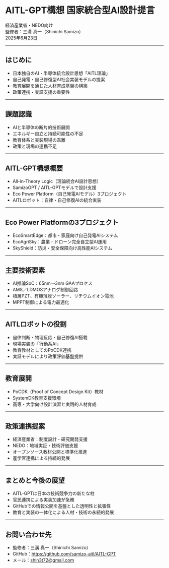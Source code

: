 # AITL-GPT構想 国家統合型AI設計提言
経済産業省・NEDO向け  
監修者：三溝 真一（Shinichi Samizo）  
2025年6月23日

---

## はじめに

- 日本独自のAI・半導体統合設計思想「AITL理論」  
- 自己発電・自己修復型AI社会実装モデルの提案  
- 教育展開を通じた人材育成基盤の構築  
- 政策連携・実証支援の重要性

---

## 課題認識

- AIと半導体の断片的技術展開  
- エネルギー自立と持続可能性の不足  
- 教育体系と実装現場の乖離  
- 政策と現場の連携不足

---

## AITL-GPT構想概要

- All-in-Theory Logic（理論統合AI設計思想）  
- SamizoGPT / AITL-GPTモデルで設計支援  
- Eco Power Platform（自己発電AIモデル）3プロジェクト  
- AITLロボット：自律・自己修復AIの統合実装

---

## Eco Power Platformの3プロジェクト

- EcoSmartEdge：都市・家庭向け自己発電AIシステム  
- EcoAgriSky：農業・ドローン完全自立型AI運用  
- SkyShield：防災・安全保障向け高性能AIシステム

---

## 主要技術要素

- AI推論SoC：65nm〜3nm GAAプロセス  
- AMS／LDMOSアナログ制御回路  
- 積層PZT、有機薄膜ソーラー、リチウムイオン電池  
- MPPT制御による電力最適化

---

## AITLロボットの役割

- 自律判断・物理反応・自己修復AI搭載  
- 現場実装の「行動系AI」  
- 教育教材としてのPoCDK連携  
- 実証モデルにより政策評価基盤提供

---

## 教育展開

- PoCDK（Proof of Concept Design Kit）教材  
- SystemDK教育支援環境  
- 高専・大学向け設計演習と実践的人材育成

---

## 政策連携提案

- 経済産業省：制度設計・研究開発支援  
- NEDO：地域実証・技術評価支援  
- オープンソース教材公開と標準化推進  
- 産学官連携による持続的発展

---

## まとめと今後の展望

- AITL-GPTは日本の技術競争力の新たな柱  
- 官民連携による実装加速が急務  
- GitHubでの情報公開を基盤とした透明性と拡張性  
- 教育と実装の一体化による人材・技術の永続的発展

---

## お問い合わせ先

- 監修者：三溝 真一（Shinichi Samizo）  
- GitHub：https://github.com/samizo-aitl/AITL-GPT  
- メール：shin3t72@gmail.com
